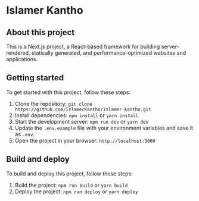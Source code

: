 # Islamer Kantho

## About this project

This is a Next.js project, a React-based framework for building server-rendered, statically generated, and performance-optimized websites and applications.

## Getting started

To get started with this project, follow these steps:

1. Clone the repository: `git clone https://github.com/IslamerKantho/islamer-kantho.git`
2. Install dependencies: `npm install` or `yarn install`
3. Start the development server: `npm run dev` or `yarn dev`
4. Update the `.env.example` file with your environment variables and save it as `.env`.
5. Open the project in your browser: `http://localhost:3000`

## Build and deploy

To build and deploy this project, follow these steps:

1. Build the project: `npm run build` or `yarn build`
2. Deploy the project: `npm run deploy` or `yarn deploy`

